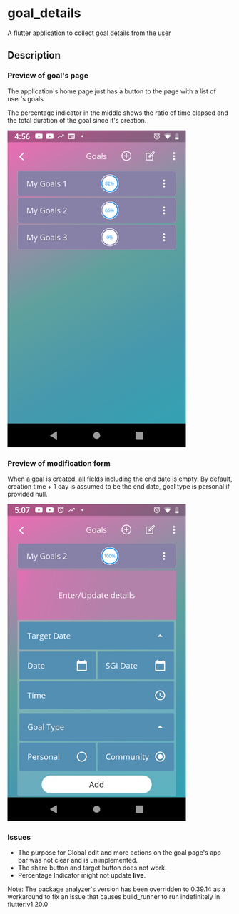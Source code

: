 # goal_details

A flutter application to collect goal details from the user

<!-- developed for Mobile App Development internship of CyntraLabs Private Limited. -->

## Description

### Preview of goal's page

The application's home page just has a button to the page with a list of user's goals.

The percentage indicator in the middle shows the ratio of time elapsed and the total duration of the goal since it's creation.

<img src="https://github.com/predatorx7/goal_details/blob/master/result_preview/flutter_01.png" width="400">

### Preview of modification form

When a goal is created, all fields including the end date is empty. By default, creation time + 1 day is assumed to be the end date, goal type is personal if provided null.

<img src="https://github.com/predatorx7/goal_details/blob/master/result_preview/flutter_02.png" width="400">

### Issues

- The purpose for Global edit and more actions on the goal page's app bar was not clear and is unimplemented.
- The share button and target button does not work.
- Percentage Indicator might not update **live**.

Note: The package analyzer's version has been overridden to 0.39.14 as a workaround to fix an issue that causes build_runner to run indefinitely in flutter:v1.20.0
